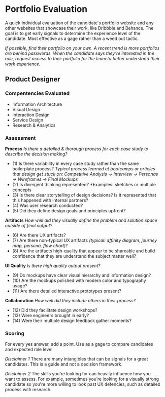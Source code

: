 # Portfolio Evaluation
A quick individual evaluation of the candidate's portfolio website and any other websites that showcase their work, like Dribbble and Behance. The goal is to get early signals to determine the experience level of the candidate. Most effective as a gage rather than a weed out tactic.

*If possible, find their portfolio on your own. A recent trend is more portfolios are behind passwords. When the candidate says they're interested in the role, request access to their portfolio for the team to better understand their work experience.*

## Product Designer

### Compentencies Evaluated
- Information Architecture
- Visual Design
- Interaction Design
- Service Design
- Research & Analytics

### Assessment

**Process**
*Is there a detailed & thorough process for each case study to describe the decision making?*
- (1) Is there variability in every case study rather than the same boilerplate process? *Typical process learned at bootcamps or articles that design get stuck on: Competitive Analysis -> Interview -> Personas -> Wireframes -> Final Mockups*
- (2) Is divergent thinking represented? *Examples: sketches or multiple concepts
- (3) Is there clear storytelling of design decisions? Is it represented that this happened with internal partners?
- (4) Was user research conducted?
- (5) Did they define design goals and principles upfront?

**Artifacts**
*How well did they visually define the problem and solution space outside of final output?*
- (6) Are there UX artifacts? 
- (7) Are there non-typical UX artifacts *(typical: affinity diagram, journey map, persona, flow chart)*?
- (8) Are the artifacts high-quality that appear to be shareable and build confidence that they are understand the subject matter well?

**UI Quality**
*Is there high quality output present?*
- (9) Do mockups have clear visual hierarchy and information design?
- (10) Are the mockups polished with modern color and typography usage?
- (11) Are there detailed interactive prototypes present?

**Collaboration**
*How well did they include others in their process?*
- (12) Did they facilitate design workshops?
- (13) Were engineers brought in early?
- (14) Were their multiple design feedback gather moments?

### Scoring
For every yes answer, add a point. Use as a gage to compare candidates and expected role level.

*Disclaimer 1*
There are many intangibles that can be signals for a great candidates. This is a guide and not a decision framework.

*Disclaimer 2*
The skills you're looking for can heavily influence how you want to assess. For example, sometimes you're looking for a visually strong candidate so you're more willing to look past UX defencies, such as detailed process with research.